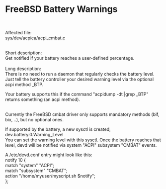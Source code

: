 # FreeBSD Battery Warnings
<br>

Affected file:<br>
sys/dev/acpica/acpi_cmbat.c<br>

<br>
Short description:<br>
Get notified if your battery reaches a user-defined percentage.<br>
<br>
Long description:<br>
There is no need to run a daemon that regularly checks the battery level.<br>
Just tell the battery controller your desired warning level via the optional acpi method _BTP. <br>

Your battery supports this if the command "acpidump -dt |grep _BTP" returns something (an acpi method).<br><br>

Currently the FreeBSD cmbat driver only supports mandatory methods (bif, bix, ..), but no optional ones.<br>

If supported by the battery, a new sysctl is created, dev.battery.0.Warning_Level<br>
You can set the warning level with this sysctl.
Once the battery reaches that level, devd will be notified via system "ACPI" subsystem "CMBAT" events.<br>

A /etc/devd.conf entry might look like this:<br>
notify 10 {<br>
	match "system" "ACPI";<br>
	match "subsystem" "CMBAT";<br>
	action "/home/myuser/myscript.sh $notify";<br>
};<br>

